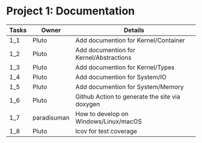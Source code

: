 # Project 1: Documentation

| Tasks | Owner | Details |
|-------|---------|-------|
| 1_1 | Pluto | Add documention for Kernel/Container |
| 1_2 | Pluto | Add documention for Kernel/Abstractions |
| 1_3 | Pluto | Add documention for Kernel/Types |
| 1_4 | Pluto | Add documention for System/IO |
| 1_5 | Pluto | Add documention for System/Memory |
| 1_6 | Pluto | Github Action to generate the site via doxygen |
| 1_7 | paradisuman | How to develop on Windows/Linux/macOS |
| 1_8 | Pluto | lcov for test coverage |
